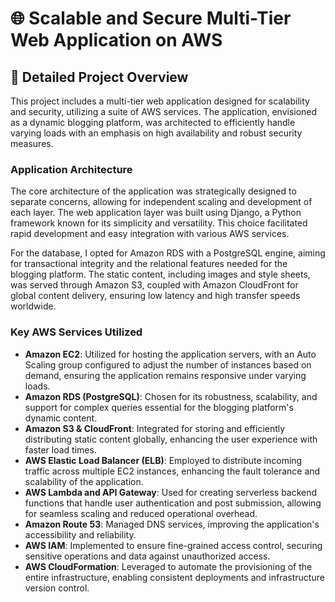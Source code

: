 # 🌐 Scalable and Secure Multi-Tier Web Application on AWS

## 📝 Detailed Project Overview
This project includes a multi-tier web application designed for scalability and security, utilizing a suite of AWS services. The application, envisioned as a dynamic blogging platform, was architected to efficiently handle varying loads with an emphasis on high availability and robust security measures.

### Application Architecture
The core architecture of the application was strategically designed to separate concerns, allowing for independent scaling and development of each layer. The web application layer was built using Django, a Python framework known for its simplicity and versatility. This choice facilitated rapid development and easy integration with various AWS services.

For the database, I opted for Amazon RDS with a PostgreSQL engine, aiming for transactional integrity and the relational features needed for the blogging platform. The static content, including images and style sheets, was served through Amazon S3, coupled with Amazon CloudFront for global content delivery, ensuring low latency and high transfer speeds worldwide.

### Key AWS Services Utilized
- **Amazon EC2**: Utilized for hosting the application servers, with an Auto Scaling group configured to adjust the number of instances based on demand, ensuring the application remains responsive under varying loads.
- **Amazon RDS (PostgreSQL)**: Chosen for its robustness, scalability, and support for complex queries essential for the blogging platform's dynamic content.
- **Amazon S3 & CloudFront**: Integrated for storing and efficiently distributing static content globally, enhancing the user experience with faster load times.
- **AWS Elastic Load Balancer (ELB)**: Employed to distribute incoming traffic across multiple EC2 instances, enhancing the fault tolerance and scalability of the application.
- **AWS Lambda and API Gateway**: Used for creating serverless backend functions that handle user authentication and post submission, allowing for seamless scaling and reduced operational overhead.
- **Amazon Route 53**: Managed DNS services, improving the application's accessibility and reliability.
- **AWS IAM**: Implemented to ensure fine-grained access control, securing sensitive operations and data against unauthorized access.
- **AWS CloudFormation**: Leveraged to automate the provisioning of the entire infrastructure, enabling consistent deployments and infrastructure version control.

